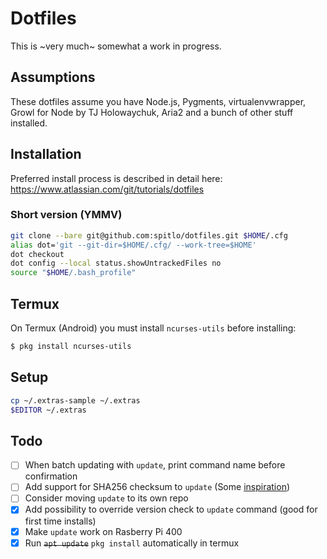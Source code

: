 # Dotfiles

This is ~very much~ somewhat a work in progress.

## Assumptions

These dotfiles assume you have Node.js, Pygments, virtualenvwrapper, Growl for Node by TJ Holowaychuk, Aria2 and a bunch of other stuff installed.

## Installation

Preferred install process is described in detail here:
<https://www.atlassian.com/git/tutorials/dotfiles>

### Short version (YMMV)

```bash
git clone --bare git@github.com:spitlo/dotfiles.git $HOME/.cfg
alias dot='git --git-dir=$HOME/.cfg/ --work-tree=$HOME'
dot checkout
dot config --local status.showUntrackedFiles no
source "$HOME/.bash_profile"
```

## Termux

On Termux (Android) you must install `ncurses-utils` before installing:

```bash
$ pkg install ncurses-utils
```

## Setup

```bash
cp ~/.extras-sample ~/.extras
$EDITOR ~/.extras
```

## Todo

- [ ] When batch updating with `update`, print command name before confirmation
- [ ] Add support for SHA256 checksum to `update` (Some [inspiration](https://github.com/client9/shlib/blob/master/hash_sha256.sh))
- [ ] Consider moving `update` to its own repo
- [x] Add possibility to override version check to `update` command (good for first time installs)
- [x] Make `update` work on Rasberry Pi 400
- [x] Run ~~`apt update`~~ `pkg install` automatically in termux
